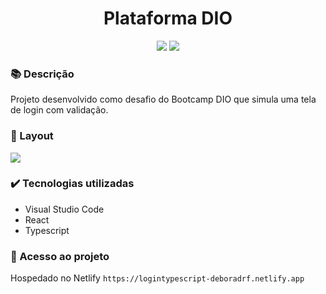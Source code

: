 <h1 align="center">Plataforma DIO</h1>
<p align="center">
  <img src="https://img.shields.io/badge/STATUS-CONCLUIDO-green?style=plastic">
  <img src="https://img.shields.io/github/stars/deboradrf?style=social">
</p>

### 📚 Descrição
Projeto desenvolvido como desafio do Bootcamp DIO que simula uma tela de login com validação.

### 🎨 Layout
<img src="https://github.com/user-attachments/assets/514ccfac-4fff-4d42-b15e-5597fc5d7141">

### ✔️ Tecnologias utilizadas
- Visual Studio Code
- React
- Typescript

### 📁 Acesso ao projeto
Hospedado no Netlify `https://logintypescript-deboradrf.netlify.app`
